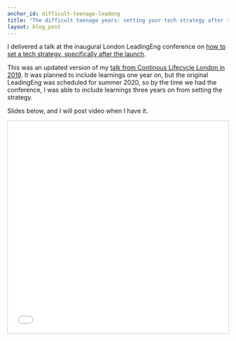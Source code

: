 ```yaml
---
anchor_id: difficult-teenage-leadeng
title: "The difficult teenage years: setting your tech strategy after the launch"
layout: blog_post
---
```


I delivered a talk at the inaugural London LeadingEng conference on [how to set a tech strategy, specifically after the launch](https://leaddev.com/technical-direction-strategy/difficult-teenage-years-setting-your-tech-strategy-after-launch).

This was an updated version of my [talk from Continous Lifecycle London in 2019](/jfdi/after-the-launch.html). It was planned to include learnings one year on, but the original LeadingEng was scheduled for summer 2020, so by the time we had the conference, I was able to include learnings three years on from setting the strategy.

Slides below, and I will post video when I have it.

<iframe src="//www.slideshare.net/slideshow/embed_code/key/zh7E57Nt7gavld" width="595" height="485" frameborder="0" marginwidth="0" marginheight="0" scrolling="no" style="border:1px solid #CCC; border-width:1px; margin-bottom:5px; max-width: 100%;" allowfullscreen> </iframe>


